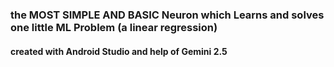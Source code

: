 ### the MOST SIMPLE AND BASIC Neuron which Learns and solves one little ML Problem (a linear regression)
#### created with Android Studio and help of Gemini 2.5
